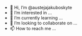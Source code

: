 - 👋 Hi, I’m @austejajakuboskyte
- 👀 I’m interested in ...
- 🌱 I’m currently learning ...
- 💞️ I’m looking to collaborate on ...
- 📫 How to reach me ...

<!---
austejajakuboskyte/austejajakuboskyte is a ✨ special ✨ repository because its `README.md` (this file) appears on your GitHub profile.
You can click the Preview link to take a look at your changes.
--->
